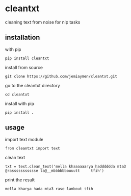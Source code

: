# cleantxt

cleaning text from noise for nlp tasks

## installation 
with pip

`pip install cleantxt`

install from source

`git clone https://github.com/jemiaymen/cleantxt.git`

go to the cleantxt directory

`cd cleantxt`

install with pip

`pip install .`

## usage

import text module

`from cleantxt import text`

clean text

`txt = text.clean_text('mella khaaaaaarya hadddddda mta3 @rassssssssssse la@__mbbbbbbouuutt     tfih')`

print the result

`mella kharya hada mta3 rase lambout tfih`